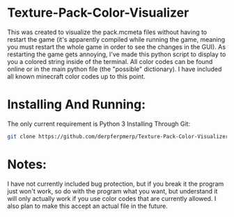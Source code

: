 # Texture-Pack-Color-Visualizer

This was created to visualize the pack.mcmeta files without having to restart the game (it's apparently compiled while running the game, meaning you must restart the whole game in order to see the changes in the GUI). As restarting the game gets annoying, I've made this python script to display to you a colored string inside of the terminal. All color codes can be found online or in the main python file (the "possible" dictionary). I have included all known minecraft color codes up to this point.

# Installing And Running:
The only current requirement is Python 3
Installing Through Git:
```sh
git clone https://github.com/derpferpmerp/Texture-Pack-Color-Visualizer.git;cd "Texture-Pack-Color-Visualizer";python3 main.py
```

# Notes:
I have not currently included bug protection, but if you break it the program just won't work, so do with the program what you want, but understand it will only actually work if you use color codes that are currently allowed. I also plan to make this accept an actual file in the future.
